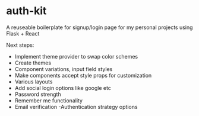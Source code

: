 # auth-kit
A reuseable boilerplate for signup/login page for my personal projects using Flask + React

Next steps: 
- Implement theme provider to swap color schemes
- Create themes
- Component variations, input field styles
- Make components accept style props for customization
- Various layouts
- Add social login options like google etc
- Password strength
- Remember me functionality
- Email verification
-Authentication strategy options


